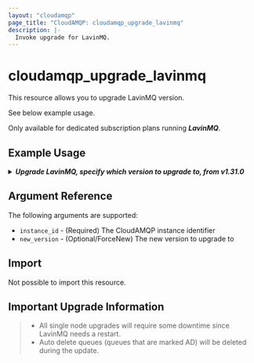 ```yaml
---
layout: "cloudamqp"
page_title: "CloudAMQP: cloudamqp_upgrade_lavinmq"
description: |-
  Invoke upgrade for LavinMQ.
---
```


# cloudamqp_upgrade_lavinmq

This resource allows you to upgrade LavinMQ version. 

See below example usage.

Only available for dedicated subscription plans running ***LavinMQ***.

## Example Usage

<details>
  <summary>
    <b>
      <i>Upgrade LavinMQ, specify which version to upgrade to, from v1.31.0</i>
    </b>
  </summary>

Specify the version to upgrade to. List available upgradable versions, use [CloudAMQP API](https://docs.cloudamqp.com/cloudamqp_api.html#get-available-versions).

```hcl
resource "cloudamqp_instance" "instance" {
  name        = "lavinmq-version-upgrade-test"
  plan        = "lynx-1"
  region      = "amazon-web-services::us-west-1"
}

resource "cloudamqp_upgrade_lavinmq" "upgrade" {
  instance_id     = cloudamqp_instance.instance.id
  new_version     = "1.3.1"
}
```

</details>


## Argument Reference

The following arguments are supported:

* `instance_id` - (Required) The CloudAMQP instance identifier
* `new_version` - (Optional/ForceNew) The new version to upgrade to

## Import

Not possible to import this resource.

## Important Upgrade Information

> - All single node upgrades will require some downtime since LavinMQ needs a restart.
> - Auto delete queues (queues that are marked AD) will be deleted during the update.
